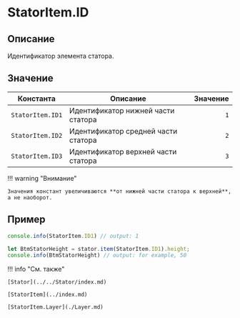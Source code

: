 # StatorItem.ID

## Описание
Идентификатор элемента статора.

## Значение
| Константа          | Описание                   | Значение |
|-------------------|----------------------------|----------:|
| `StatorItem.ID1`         | Идентификатор нижней части статора  | `1`     |
| `StatorItem.ID2`        | Идентификатор средней части статора | `2`    |
| `StatorItem.ID3`        | Идентификатор верхней части статора | `3`    |

!!! warning "Внимание"

    Значения констант увеличиваются **от нижней части статора к верхней**, а не наоборот.

## Пример
```javascript linenums="1"
console.info(StatorItem.ID1) // output: 1

let BtmStatorHeight = stator.item(StatorItem.ID1).height;
console.info(BtmStatorHeight) // output: for example, 50
```

!!! info "См. также"

    [Stator](../../Stator/index.md)

    [StatorItem](../index.md)

    [StatorItem.Layer](./Layer.md)


